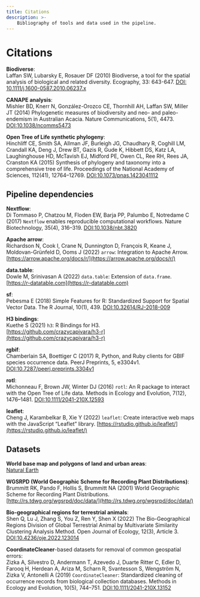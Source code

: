 ```yaml
---
title: Citations
description: >- 
    Bibliography of tools and data used in the pipeline.
---
```


# Citations


**Biodiverse**:  
Laffan SW, Lubarsky E, Rosauer DF (2010) Biodiverse, a tool for the spatial analysis of biological and related diversity. Ecography, 33: 643-647. [DOI: 10.1111/j.1600-0587.2010.06237.x](https://onlinelibrary.wiley.com/doi/10.1111/j.1600-0587.2010.06237.x)  

**CANAPE analysis**:  
Mishler BD, Knerr N, González-Orozco CE, Thornhill AH, Laffan SW, Miller JT (2014) Phylogenetic measures of biodiversity and neo- and paleo-endemism in Australian Acacia. Nature Communications, 5(1), 4473. [DOI:10.1038/ncomms5473](https://www.nature.com/articles/ncomms5473)  

**Open Tree of Life synthetic phylogeny**:  
Hinchliff CE, Smith SA, Allman JF, Burleigh JG, Chaudhary R, Coghill LM, Crandall KA, Deng J, Drew BT, Gazis R, Gude K, Hibbett DS, Katz LA, Laughinghouse HD, McTavish EJ, Midford PE, Owen CL, Ree RH, Rees JA, Cranston KA (2015) Synthesis of phylogeny and taxonomy into a comprehensive tree of life. Proceedings of the National Academy of Sciences, 112(41), 12764–12769. [DOI:10.1073/pnas.1423041112](https://www.pnas.org/doi/full/10.1073/pnas.1423041112)  

## Pipeline dependencies

**Nextflow**:  
Di Tommaso P, Chatzou M, Floden EW, Barja PP, Palumbo E, Notredame C (2017) `Nextflow` enables reproducible computational workflows. Nature Biotechnology, 35(4), 316–319. [DOI:10.1038/nbt.3820](https://www.nature.com/articles/nbt.3820)  

**Apache arrow**:  
Richardson N, Cook I, Crane N, Dunnington D, François R, Keane J, Moldovan-Grünfeld D, Ooms J (2022) `arrow`: Integration to Apache Arrow. 
[https://arrow.apache.org/docs/r/](https://arrow.apache.org/docs/r/)  

**data.table**:  
Dowle M, Srinivasan A (2022) `data.table`: Extension of `data.frame`. [https://r-datatable.com](https://r-datatable.com)  

**sf**:  
Pebesma E (2018) Simple Features for R: Standardized Support for Spatial Vector Data. The R Journal, 10(1), 439. 
[DOI:10.32614/RJ-2018-009](https://journal.r-project.org/archive/2018/RJ-2018-009/index.html)  

**H3 bindings**:  
Kuethe S (2021) `h3`: R Bindings for H3. [https://github.com/crazycapivara/h3-r](https://github.com/crazycapivara/h3-r)  

**rgbif**:  
Chamberlain SA, Boettiger C (2017) R, Python, and Ruby clients for GBIF species occurrence data. PeerJ Preprints, 5, e3304v1. 
[DOI:10.7287/peerj.preprints.3304v1](https://peerj.com/preprints/3304v1/)  

**rotl**:  
Michonneau F, Brown JW, Winter DJ (2016) `rotl`: An R package to interact with the Open Tree of Life data. Methods in Ecology and Evolution, 7(12), 1476–1481. [DOI:10.1111/2041-210X.12593](https://besjournals.onlinelibrary.wiley.com/doi/10.1111/2041-210X.12593)  

**leaflet**:  
Cheng J, Karambelkar B, Xie Y (2022) `leaflet`: Create interactive web maps with the JavaScript “Leaflet” library. 
[https://rstudio.github.io/leaflet/](https://rstudio.github.io/leaflet/)


## Datasets

**World base map and polygons of land and urban areas**:  
[Natural Earth](https://www.naturalearthdata.com/)  

**WGSRPD (World Geographic Scheme for Recording Plant Distributions)**:  
Brummitt RK, Pando F, Hollis S, Brummitt NA (2001) World Geographic Scheme for Recording Plant Distributions. [http://rs.tdwg.org/wgsrpd/doc/data/](http://rs.tdwg.org/wgsrpd/doc/data/)

**Bio-geographical regions for terrestrial animals**:  
Shen Q, Lu J, Zhang S, You Z, Ren Y, Shen X (2022) The Bio-Geographical Regions Division of Global Terrestrial Animal by Multivariate Similarity Clustering Analysis Method. Open Journal of Ecology, 12(3), Article 3. [DOI:10.4236/oje.2022.123014](https://www.scirp.org/journal/paperinformation.aspx?paperid=116248)

**CoordinateCleaner**-based datasets for removal of common geospatial errors:  
Zizka A, Silvestro D, Andermann T, Azevedo J, Duarte Ritter C, Edler D, Farooq H, Herdean A, Ariza M, Scharn R, Svantesson S, Wengström N, Zizka V, Antonelli A (2019) `CoordinateCleaner`: Standardized cleaning of occurrence records from biological collection databases. Methods in Ecology and Evolution, 10(5), 744–751. [DOI:10.1111/2041-210X.13152](https://besjournals.onlinelibrary.wiley.com/doi/10.1111/2041-210X.13152)  

